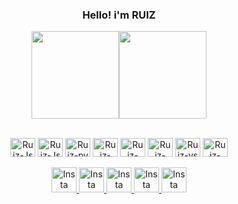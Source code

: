 ### 
<div align="center" dir="auto">
<h3> Hello! i'm RUIZ </h3> 



<img height="140em" src="https://github-readme-stats.vercel.app/api?username=ruizfps&show_icons=true&theme=midnight-purple"/><img height="140em" src="https://github-readme-stats.vercel.app/api/top-langs/?username=ruizfps&layout=compact&theme=midnight-purple"/>
</div>

<div style="display: inline_block"><br> 
<div align="center" dir="auto">

<img align="center" alt="Ruiz-Js" height="30" width="40" src="https://cdn.jsdelivr.net/gh/devicons/devicon/icons/javascript/javascript-original.svg" />

<img align="center" alt="Ruiz-Js" height="30" width="40" src="https://cdn.jsdelivr.net/gh/devicons/devicon/icons/typescript/typescript-original.svg" />

<img align="center" alt="Ruiz-py" height="30" width="40" src="https://cdn.jsdelivr.net/gh/devicons/devicon/icons/python/python-original.svg" />

<img align="center" alt="Ruiz-Java" height="30" width="40" src="https://cdn.jsdelivr.net/gh/devicons/devicon/icons/java/java-original.svg" />

<img align="center" alt="Ruiz-html" height="30" width="40" src="https://cdn.jsdelivr.net/gh/devicons/devicon/icons/html5/html5-plain.svg" />

<img align="center" alt="Ruiz-Css" height="30" width="40" src="https://cdn.jsdelivr.net/gh/devicons/devicon/icons/css3/css3-plain.svg" />

<img align="center" alt="Ruiz-vs" height="30" width="40" src="https://cdn.jsdelivr.net/gh/devicons/devicon/icons/vscode/vscode-original.svg" />

<img align="center" alt="Ruiz-intelij" height="30" width="40" src="https://cdn.jsdelivr.net/gh/devicons/devicon/icons/intellij/intellij-plain.svg" />


<!--

<img align="center" alt="Ruiz-C" height="30" width="40" src="https://cdn.jsdelivr.net/gh/devicons/devicon/icons/c/c-plain.svg" />

<img align="center" alt="Ruiz-Cplus" height="30" width="40" src="https://cdn.jsdelivr.net/gh/devicons/devicon/icons/cplusplus/cplusplus-plain.svg" />

<img align="center" alt="Ruiz-Csharp" height="30" width="40" src="https://cdn.jsdelivr.net/gh/devicons/devicon/icons/csharp/csharp-plain.svg" />

<img align="center" alt="Ruiz-lua" height="30" width="40" src="https://cdn.jsdelivr.net/gh/devicons/devicon/icons/lua/lua-plain.svg" />

-->

  </div>
</div>


<div style="display: inline_block"><br> 
<div align="center" dir="auto">


<a href="https://instagram.com/ruizfps_">
<img border="0" alt="Insta" src="https://cdn-icons-png.flaticon.com/128/1384/1384015.png" width="40" height="40">
</a>
<a href="https://twitter.com/RuizFps_">
<img border="0" alt="Insta" src="https://cdn-icons-png.flaticon.com/128/4494/4494465.png" width="40" height="40">
</a>
<a href="https://www.tiktok.com/@ruizfps">
<img border="0" alt="Insta" src="https://cdn-icons-png.flaticon.com/128/3116/3116491.png" width="40" height="40">
</a>
<a href="https://www.youtube.com/@RuizFPS">
<img border="0" alt="Insta" src="https://cdn-icons-png.flaticon.com/128/1384/1384012.png" width="40" height="40">
</a>
<a href="https://www.twitch.tv/ruizfps_">
<img border="0" alt="Insta" src="https://cdn-icons-png.flaticon.com/128/3676/3676113.png" width="40" height="40">
</a>







</div>



 
